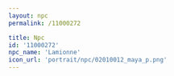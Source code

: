 ```yaml
---
layout: npc
permalink: /11000272

title: Npc
id: '11000272'
npc_name: 'Lamionne'
icon_url: 'portrait/npc/02010012_maya_p.png'
---
```

